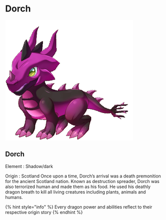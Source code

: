 # Dorch

![](<../../.gitbook/assets/naga5 (1).gif>)

## Dorch&#x20;

Element : Shadow/dark&#x20;

Origin : Scotland Once upon a time, Dorch’s arrival was a death premonition for the ancient Scotland nation. Known as destruction spreader, Dorch was also terrorized human and made them as his food. He used his deathly dragon breath to kill all living creatures including plants, animals and humans.

{% hint style="info" %}
Every dragon power and abilities reflect to their respective origin story
{% endhint %}
